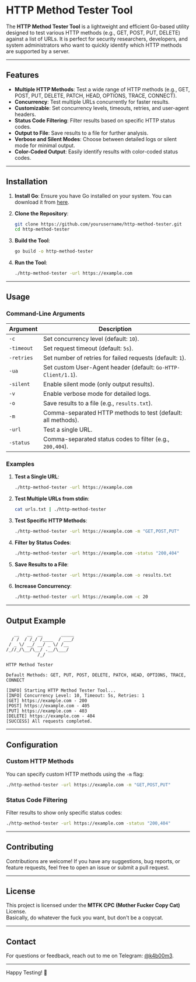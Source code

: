 # HTTP Method Tester Tool


The **HTTP Method Tester Tool** is a lightweight and efficient Go-based utility designed to test various HTTP methods (e.g., GET, POST, PUT, DELETE) against a list of URLs. It is perfect for security researchers, developers, and system administrators who want to quickly identify which HTTP methods are supported by a server.

---

## Features

- **Multiple HTTP Methods**: Test a wide range of HTTP methods (e.g., GET, POST, PUT, DELETE, PATCH, HEAD, OPTIONS, TRACE, CONNECT).
- **Concurrency**: Test multiple URLs concurrently for faster results.
- **Customizable**: Set concurrency levels, timeouts, retries, and user-agent headers.
- **Status Code Filtering**: Filter results based on specific HTTP status codes.
- **Output to File**: Save results to a file for further analysis.
- **Verbose and Silent Modes**: Choose between detailed logs or silent mode for minimal output.
- **Color-Coded Output**: Easily identify results with color-coded status codes.

---

## Installation

1. **Install Go**: Ensure you have Go installed on your system. You can download it from [here](https://golang.org/dl/).

2. **Clone the Repository**:
   ```bash
   git clone https://github.com/yourusername/http-method-tester.git
   cd http-method-tester
   ```

3. **Build the Tool**:
   ```bash
   go build -o http-method-tester
   ```

4. **Run the Tool**:
   ```bash
   ./http-method-tester -url https://example.com
   ```

---

## Usage

### Command-Line Arguments

| Argument           | Description                                                                 |
|--------------------|-----------------------------------------------------------------------------|
| `-c`               | Set concurrency level (default: `10`).                                     |
| `-timeout`         | Set request timeout (default: `5s`).                                       |
| `-retries`         | Set number of retries for failed requests (default: `1`).                  |
| `-ua`              | Set custom User-Agent header (default: `Go-HTTP-Client/1.1`).              |
| `-silent`          | Enable silent mode (only output results).                                  |
| `-v`               | Enable verbose mode for detailed logs.                                     |
| `-o`               | Save results to a file (e.g., `results.txt`).                              |
| `-m`               | Comma-separated HTTP methods to test (default: all methods).               |
| `-url`             | Test a single URL.                                                         |
| `-status`          | Comma-separated status codes to filter (e.g., `200,404`).                  |

### Examples

1. **Test a Single URL**:
   ```bash
   ./http-method-tester -url https://example.com
   ```

2. **Test Multiple URLs from stdin**:
   ```bash
   cat urls.txt | ./http-method-tester
   ```

3. **Test Specific HTTP Methods**:
   ```bash
   ./http-method-tester -url https://example.com -m "GET,POST,PUT"
   ```

4. **Filter by Status Codes**:
   ```bash
   ./http-method-tester -url https://example.com -status "200,404"
   ```

5. **Save Results to a File**:
   ```bash
   ./http-method-tester -url https://example.com -o results.txt
   ```

6. **Increase Concurrency**:
   ```bash
   ./http-method-tester -url https://example.com -c 20
   ```

---

## Output Example


```
   __   __  __       _____
  / /  / /_/ /____  / ___/
 / _ \/ __/ __/ _ \/ /__  
/_//_/\__/\__/ .__/\___/  
            /_/           

HTTP Method Tester

Default Methods: GET, PUT, POST, DELETE, PATCH, HEAD, OPTIONS, TRACE, CONNECT

[INFO] Starting HTTP Method Tester Tool...
[INFO] Concurrency Level: 10, Timeout: 5s, Retries: 1
[GET] https://example.com - 200
[POST] https://example.com - 405
[PUT] https://example.com - 403
[DELETE] https://example.com - 404
[SUCCESS] All requests completed.
```

---

## Configuration

### Custom HTTP Methods
You can specify custom HTTP methods using the `-m` flag:
```bash
./http-method-tester -url https://example.com -m "GET,POST,PUT"
```

### Status Code Filtering
Filter results to show only specific status codes:
```bash
./http-method-tester -url https://example.com -status "200,404"
```

---

## Contributing

Contributions are welcome! If you have any suggestions, bug reports, or feature requests, feel free to open an issue or submit a pull request.

---

## License

This project is licensed under the **MTFK CPC (Mother Fucker Copy Cat)** License.  
Basically, do whatever the fuck you want, but don't be a copycat.  

---

## Contact

For questions or feedback, reach out to me on Telegram: [@k4b00m3](https://t.me/k4b00m3).

---

Happy Testing! 🚀
